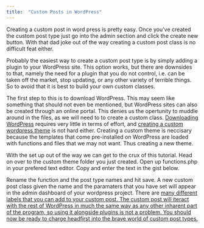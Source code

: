 ```yaml
---
title:  "Custom Posts in WordPress"
---
```


<p class="article_para">
Creating a custom post in word press is pretty easy.  Once you've created the custom post type just go into the admin section and click the create new button.  With that dad joke out of the way creating a custom post class is no difficult feat either.
</p>
<p class="article_para">
Probably the easiest way to create a custom post type is by simply adding a plugin to your WordPress site.  This option works, but there are downsides to that, namely the need for a plugin that you do not control, i.e. can be taken off the market, stop updating, or any other variety of terrible things.  So to avoid that it is best to build your own custom classes.
</p>

<p class="article_para">
 The first step to this is to download WordPress.  This may seem like something that should not even be mentioned, but WordPress sites can also be created through an online portal.  This denies us the opertunity to muddle around in the files, as we will need to to create a custom class. <a href="http://www.wpbeginner.com/how-to-install-wordpress/" target="_blank">Downloading WordPress</a> requires very little in terms of effort, and <a href="https://www.taniarascia.com/developing-a-wordpress-theme-from-scratch/" target="_blank"> creating a custom wordpress theme</a> is not hard either.  Creating a custom theme is neccisary because the templates that come pre-installed on WordPress are loaded with functions and files that we may not want.  Thus creating a new theme.
</p>

<p class="article_para">
With the set up out of the way we can get to the crux of this tutorial.  Head on over to the custom theme folder you just created.  Open up functions.php in your prefered text editor.  Copy and enter the text in the gist below.
</p>

<script src="https://gist.github.com/bdfairbanks/2e010a61815a8afb43e46117a15c1eb5.js"></script>

<p class="article_para">
Rename the function and the post type names and hit save.  A new custom post class given the name and the paramaters that you have set will appear in the admin dashboard of your wordpress project. There are <a href="https://codex.wordpress.org/Function_Reference/register_post_type" target="blank"> many different labels that you can add to your custom post.  The custom post will iteract with the rest of WordPress in much the same way as any other inharent part of the program, so using it alongside plugins is not a problem.  You should now be ready to charge headfirst into the brave world of custom post types.
</p>